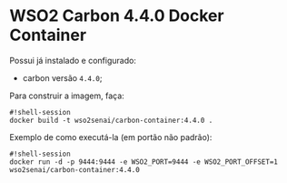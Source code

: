 # WSO2 Carbon 4.4.0 Docker Container

Possui já instalado e configurado:

* carbon versão `4.4.0`;

Para construir a imagem, faça:

```
#!shell-session
docker build -t wso2senai/carbon-container:4.4.0 .
```

Exemplo de como executá-la (em portão não padrão):

```
#!shell-session
docker run -d -p 9444:9444 -e WSO2_PORT=9444 -e WSO2_PORT_OFFSET=1 wso2senai/carbon-container:4.4.0
```
